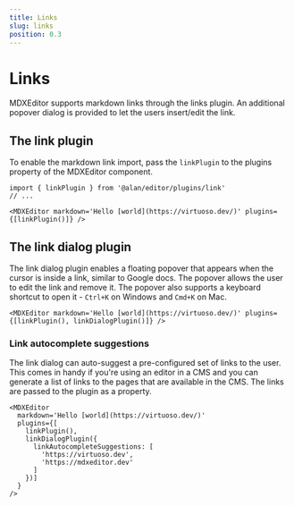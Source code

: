 ```yaml
---
title: Links
slug: links
position: 0.3
---
```


# Links

MDXEditor supports markdown links through the links plugin. An additional popover dialog is provided to let the users insert/edit the link.

## The link plugin

To enable the markdown link import, pass the `linkPlugin` to the plugins property of the MDXEditor component.

```tsx
import { linkPlugin } from '@alan/editor/plugins/link'
// ...

<MDXEditor markdown='Hello [world](https://virtuoso.dev/)' plugins={[linkPlugin()]} />
```

## The link dialog plugin

The link dialog plugin enables a floating popover that appears when the cursor is inside a link, similar to Google docs. The popover allows the user to edit the link and remove it. The popover also supports a keyboard shortcut to open it - `Ctrl+K` on Windows and `Cmd+K` on Mac.

```tsx
<MDXEditor markdown='Hello [world](https://virtuoso.dev/)' plugins={[linkPlugin(), linkDialogPlugin()]} />
```

### Link autocomplete suggestions

The link dialog can auto-suggest a pre-configured set of links to the user. This comes in handy if you're using an editor in a CMS and you can generate a list of links to the pages that are available in the CMS. The links are passed to the plugin as a property.

```tsx
<MDXEditor 
  markdown='Hello [world](https://virtuoso.dev/)' 
  plugins={[
    linkPlugin(), 
    linkDialogPlugin({
      linkAutocompleteSuggestions: [
        'https://virtuoso.dev', 
        'https://mdxeditor.dev'
      ]
    })]
  } 
/>
```
